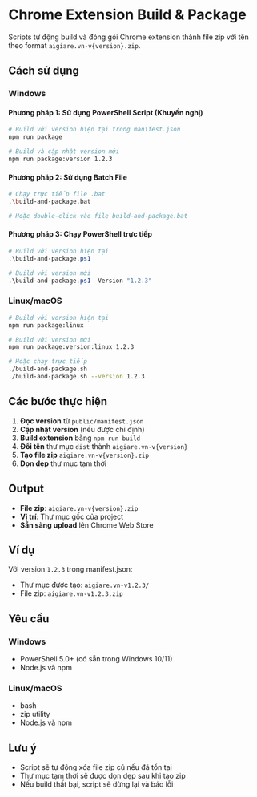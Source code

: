 # Chrome Extension Build & Package

Scripts tự động build và đóng gói Chrome extension thành file zip với tên theo format `aigiare.vn-v{version}.zip`.

## Cách sử dụng

### Windows

#### Phương pháp 1: Sử dụng PowerShell Script (Khuyến nghị)

```bash
# Build với version hiện tại trong manifest.json
npm run package

# Build và cập nhật version mới
npm run package:version 1.2.3
```

#### Phương pháp 2: Sử dụng Batch File

```bash
# Chạy trực tiếp file .bat
.\build-and-package.bat

# Hoặc double-click vào file build-and-package.bat
```

#### Phương pháp 3: Chạy PowerShell trực tiếp

```powershell
# Build với version hiện tại
.\build-and-package.ps1

# Build với version mới
.\build-and-package.ps1 -Version "1.2.3"
```

### Linux/macOS

```bash
# Build với version hiện tại
npm run package:linux

# Build với version mới
npm run package:version:linux 1.2.3

# Hoặc chạy trực tiếp
./build-and-package.sh
./build-and-package.sh --version 1.2.3
```

## Các bước thực hiện

1. **Đọc version** từ `public/manifest.json`
2. **Cập nhật version** (nếu được chỉ định)
3. **Build extension** bằng `npm run build`
4. **Đổi tên** thư mục `dist` thành `aigiare.vn-v{version}`
5. **Tạo file zip** `aigiare.vn-v{version}.zip`
6. **Dọn dẹp** thư mục tạm thời

## Output

- **File zip**: `aigiare.vn-v{version}.zip`
- **Vị trí**: Thư mục gốc của project
- **Sẵn sàng upload** lên Chrome Web Store

## Ví dụ

Với version `1.2.3` trong manifest.json:

- Thư mục được tạo: `aigiare.vn-v1.2.3/`
- File zip: `aigiare.vn-v1.2.3.zip`

## Yêu cầu

### Windows

- PowerShell 5.0+ (có sẵn trong Windows 10/11)
- Node.js và npm

### Linux/macOS

- bash
- zip utility
- Node.js và npm

## Lưu ý

- Script sẽ tự động xóa file zip cũ nếu đã tồn tại
- Thư mục tạm thời sẽ được dọn dẹp sau khi tạo zip
- Nếu build thất bại, script sẽ dừng lại và báo lỗi
